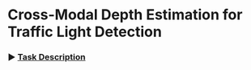 # Cross-Modal Depth Estimation for Traffic Light Detection

### :arrow_forward: [Task Description](task.ipynb)